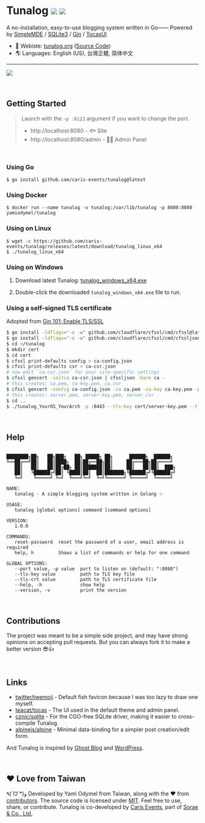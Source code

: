 # Tunalog [![](https://img.shields.io/github/v/release/caris-events/tunalog)](https://github.com/caris-events/tunalog/releases) [![](https://img.shields.io/badge/license-MIT-green)](https://github.com/caris-events/tunalog/blob/master/LICENSE)

A no-installation, easy-to-use blogging system written in Go—— Powered by [SimpleMDE](https://github.com/sparksuite/simplemde-markdown-editor) / [SQLite3](https://www.sqlite.org/) / [Gin](https://github.com/gin-gonic/gin) / [TocasUI](https://tocas-ui.com/5.0/en-us/index.html)

-   📘 Webiste: [tunalog.org](https://tunalog.org) ([Source Code](https://github.com/caris-events/tunalog-docs))
-   🌎 Languages: English (US), 台灣正體, 简体中文



---

![](https://tunalog.org/en-us/assets/screenshot-2_light.png)

&nbsp;

## Getting Started

> Launch with the `-p :8123` argument if you want to change the port.
>
> -   http://localhost:8080 - 🐟 Site
> -   http://localhost:8080/admin - 👩‍💼 Admin Panel

&nbsp;

### Using Go

```
$ go install github.com/caris-events/tunalog@latest
```

### Using Docker

```
$ docker run --name tunalog -v tunalog:/var/lib/tunalog -p 8080:8080 yamiodymel/tunalog
```

### Using on Linux

```
$ wget -c https://github.com/caris-events/tunalog/releases/latest/download/tunalog_linux_x64
$ ./tunalog_linux_x64
```

### Using on Windows

1. Download latest Tunalog: [tunalog_windows_x64.exe](https://github.com/caris-events/tunalog/releases/latest/download/tunalog_windows_x64.exe)

2. Double-click the downloaded `tunalog_windows_x64.exe` file to run.

### Using a self-signed TLS certificate

Adopted from [Gin 101: Enable TLS/SSL](https://medium.com/@pointgoal/gin-101-enable-tls-ssl-e84090aeb432)

```bash
$ go install -ldflags="-s -w" github.com/cloudflare/cfssl/cmd/cfssl@latest
$ go install -ldflags="-s -w" github.com/cloudflare/cfssl/cmd/cfssljson@latest
$ cd ~/tunalog
$ mkdir cert
$ cd cert
$ cfssl print-defaults config > ca-config.json
$ cfssl print-defaults csr > ca-csr.json
# now edit `ca-csr.json` for your site-specific settings
$ cfssl gencert -initca ca-csr.json | cfssljson -bare ca -
# this creates: ca.pem, ca-key.pem, ca.csr
$ cfssl gencert -config ca-config.json -ca ca.pem -ca-key ca-key.pem -profile www ca-csr.json | cfssljson -bare server
# this creates: server.pem, server-key.pem, server.csr
$ cd ..
$ ./tunalog_YourOS_YourArch -p :8443 --tls-key cert/server-key.pem --tls-crt cert/server.pem
```

&nbsp;

## Help

```

████████╗██╗   ██╗███╗   ██╗ █████╗ ██╗      ██████╗  ██████╗
╚══██╔══╝██║   ██║████╗  ██║██╔══██╗██║     ██╔═══██╗██╔════╝
   ██║   ██║   ██║██╔██╗ ██║███████║██║     ██║   ██║██║  ███╗
   ██║   ╚██████╔╝██║ ╚████║██║  ██║███████╗╚██████╔╝╚██████╔╝
   ╚═╝    ╚═════╝ ╚═╝  ╚═══╝╚═╝  ╚═╝╚══════╝ ╚═════╝  ╚═════╝

NAME:
   tunalog - A simple blogging system written in Golang ✨

USAGE:
   tunalog [global options] command [command options]

VERSION:
   1.0.0

COMMANDS:
   reset-password  reset the password of a user, email address is required
   help, h         Shows a list of commands or help for one command

GLOBAL OPTIONS:
   --port value, -p value  port to listen on (default: ":8080")
   --tls-key value         path to TLS key file
   --tls-crt value         path to TLS certificate file
   --help, -h              show help
   --version, -v           print the version
```

&nbsp;

## Contributions

The project was meant to be a simple side project, and may have strong opinions on accepting pull requests. But you can always fork it to make a better version 😎👍

&nbsp;

## Links

-   [twitter/twemoji](https://github.com/twitter/twemoji) - Default fish favicon because I was too lazy to draw one myself.
-   [teacat/tocas](https://github.com/teacat/tocas) - The UI used in the default theme and admin panel.
-   [cznic/sqlite](https://gitlab.com/cznic/sqlite) - For the CGO-free SQLite driver, making it easier to cross-compile Tunalog.
-   [alpinejs/alpine](https://github.com/alpinejs/alpine) - Minimal data-binding for a simpler post creation/edit form.

And Tunalog is inspired by [Ghost Blog](https://ghost.org/) and [WordPress](https://wordpress.org/).

&nbsp;

## ❤️ Love from Taiwan

٩(ˊᗜˋ\*)و Developed by Yami Odymel from <span class="ts-flag is-taiwan-flag is-small"></span> Taiwan, along with the ❤️ from [contributors](https://github.com/caris-events/tunalog/graphs/contributors). The source code is licensed under [MIT](https://github.com/caris-events/tunalog/blob/master/LICENSE). Feel free to use, share, or contribute. Tunalog is co-developed by [Caris Events](https://caris.events), part of [Sorae & Co., Ltd.](https://sorae.co)
